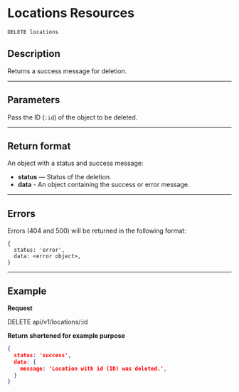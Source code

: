 # Locations Resources

    DELETE locations

## Description
Returns a success message for deletion.

***

## Parameters

Pass the ID (`:id`) of the object to be deleted.

***

## Return format
An object with a status and success message:

- **status** — Status of the deletion.
- **data** - An object containing the success or error message.

***

## Errors
Errors (404 and 500) will be returned in the following format:
```
{
  status: 'error',
  data: <error object>,
}
```

***

## Example
**Request**

   DELETE api/v1/locations/:id

**Return** __shortened for example purpose__
``` json
{
  status: 'success',
  data: {
    message: 'Location with id (ID) was deleted.',
  }
}
```
